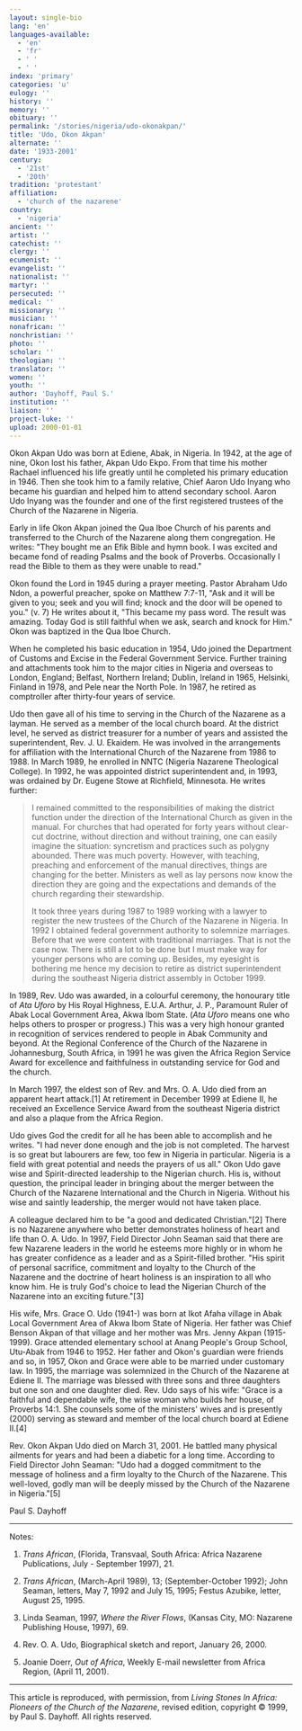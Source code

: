 ```yaml
---
layout: single-bio
lang: 'en'
languages-available:
  - 'en'
  - 'fr'
  - ' '
  - ' '
index: 'primary'
categories: 'u'
eulogy: ''
history: ''
memory: ''
obituary: ''
permalink: '/stories/nigeria/udo-okonakpan/'
title: 'Udo, Okon Akpan'
alternate: ''
date: '1933-2001'
century:
  - '21st'
  - '20th'
tradition: 'protestant'
affiliation:
  - 'church of the nazarene'
country:
  - 'nigeria'
ancient: ''
artist: ''
catechist: ''
clergy: ''
ecumenist: ''
evangelist: ''
nationalist: ''
martyr: ''
persecuted: ''
medical: ''
missionary: ''
musician: ''
nonafrican: ''
nonchristian: ''
photo: ''
scholar: ''
theologian: ''
translator: ''
women: ''
youth: ''
author: 'Dayhoff, Paul S.'
institution: ''
liaison: ''
project-luke: ''
upload: 2000-01-01
---
```



Okon Akpan Udo was born at Ediene,  Abak, in Nigeria.  In 1942, at the age of nine, Okon lost his father, Akpan Udo Ekpo.  From that time his mother Rachael influenced his life greatly until he completed his primary education in 1946.  Then she took him to a family relative, Chief  Aaron Udo Inyang who became his guardian and helped him to attend secondary school.  Aaron Udo Inyang was the founder and one of the first registered trustees of the Church of the Nazarene in Nigeria.

Early in life Okon Akpan joined the Qua Iboe Church of his parents and transferred to the Church of the Nazarene along them congregation.  He writes: "They bought me an Efik Bible and hymn book.  I was excited and became fond of reading Psalms and the book of Proverbs.  Occasionally I read the Bible to them as they were unable to read."

Okon found the Lord in 1945 during a prayer meeting.  Pastor Abraham Udo Ndon, a powerful preacher, spoke on Matthew 7:7-11, "Ask and it will be given to you; seek and you will find; knock and the door will be opened to you." (v. 7) He writes about it, "This became my pass word.  The result was amazing.  Today God is still faithful when we ask, search and knock for Him."  Okon was baptized in the Qua Iboe Church.

When he completed his basic education in 1954, Udo joined the Department of Customs and Excise in the Federal Government Service.  Further training and attachments took him to the major cities in Nigeria and overseas to London, England; Belfast, Northern Ireland; Dublin, Ireland in 1965, Helsinki, Finland in 1978, and Pele near the North Pole.  In 1987, he retired  as comptroller after thirty-four years of service.

Udo then gave all of his time to serving in the Church of the Nazarene as a layman.  He served as a member of the local church board.  At the district level, he served as district treasurer for a number of years and assisted the superintendent, Rev. J. U. Ekaidem.  He was involved in the arrangements for affiliation with the International Church of the Nazarene from 1986 to 1988. In March 1989, he enrolled in NNTC (Nigeria Nazarene Theological College).  In  1992, he was appointed district superintendent and, in 1993, was ordained by Dr. Eugene Stowe at Richfield, Minnesota.  He writes further:

> I remained committed to the responsibilities of making the district function under the direction of the International Church as given in the manual.  For churches that had operated for forty years without clear-cut doctrine, without direction and without training, one can easily imagine the situation: syncretism and practices such as polygny abounded.  There was much poverty.  However, with teaching, preaching and enforcement of the manual directives, things are changing for the better.  Ministers as well as lay persons now know the direction they are going and the expectations and demands of the church regarding their stewardship.
> 
> It  took three years during 1987 to 1989 working with a lawyer to register the new trustees of the Church of the Nazarene in Nigeria.  In 1992 I obtained federal government authority to solemnize marriages.  Before that we were content with traditional marriages.  That is not the case now.  There is still a lot to be done but I must make way for younger persons who are coming up.  Besides, my eyesight is bothering me hence my decision to retire as district superintendent during the southeast Nigeria district assembly in October 1999.

In 1989, Rev. Udo was awarded, in a colourful ceremony, the honourary title of *Ata Uforo* by His Royal Highness, E.U.A. Arthur, J. P., Paramount Ruler of Abak Local Government Area, Akwa Ibom State.  (*Ata Uforo* means one who helps others to prosper or progress.)  This was a very high honour granted in recognition of services rendered to people in Abak Community and beyond. At the Regional Conference of the Church of the Nazarene in Johannesburg, South Africa, in 1991 he was given the Africa Region Service Award  for excellence and faithfulness in outstanding service for God and the church.

In March 1997, the eldest son of Rev. and Mrs. O. A. Udo died from an apparent heart attack.[1] At retirement in December 1999 at Ediene II, he received an Excellence Service Award from the southeast Nigeria district and also a plaque from the Africa Region.

Udo gives God the credit for all he has been able to accomplish and he writes. "I had never done enough and the job is not completed.  The harvest is so great but labourers are few, too few in Nigeria in particular.  Nigeria is a field with great potential and needs the prayers of us all." Okon Udo gave wise and Spirit-directed leadership to the Nigerian church.  His is, without question, the principal leader in bringing about the merger between the Church of the Nazarene International and the Church in Nigeria.  Without his wise and saintly leadership, the merger would not have taken place.

A colleague declared him to be "a good and dedicated Christian."[2]  There is no Nazarene anywhere who better demonstrates holiness of heart and life than O. A. Udo.  In 1997, Field Director John Seaman said that there are few Nazarene leaders in the world he esteems more highly or in whom he has greater confidence as a leader and as a Spirit-filled brother.  "His spirit of personal sacrifice, commitment and loyalty to the Church of the Nazarene and the doctrine of heart holiness is an inspiration to all who know him.  He is truly God's choice to lead the Nigerian Church of the Nazarene into an exciting future."[3]

His wife, Mrs. Grace O. Udo (1941-) was born at Ikot Afaha village in Abak Local Government Area of Akwa Ibom State of Nigeria.  Her father was Chief Benson Akpan of that village and her mother was Mrs. Jenny Akpan (1915-1999).  Grace attended elementary school at Anang People's Group School, Utu-Abak from 1946 to 1952.  Her father and Okon's guardian were friends and so, in 1957, Okon and Grace were able to be married under customary law.  In 1995, the marriage was solemnized in the Church of the Nazarene at Ediene II.  The marriage was blessed with three sons and three daughters but one son and one daughter died.  Rev. Udo says of his wife: "Grace is a faithful and dependable wife, the wise woman who builds her house, of  Proverbs 14:1.  She counsels some of the ministers' wives and is presently (2000) serving as steward and member of the local church board at Ediene II.[4]

Rev. Okon Akpan Udo died on March 31, 2001.  He battled many physical ailments for years and had been a diabetic for a long time.  According to Field Director John Seaman: "Udo had a dogged commitment to the message of holiness and a firm loyalty to the Church of the Nazarene.  This well-loved, godly man will be deeply missed by the Church of the Nazarene in Nigeria."[5]

Paul S. Dayhoff

---

Notes:

1. *Trans African*, (Florida, Transvaal, South Africa: Africa Nazarene Publications, July - September 1997), 21.

2. *Trans African*, (March-April 1989), 13;  (September-October 1992);  John Seaman, letters, May 7, 1992 and July 15, 1995;  Festus Azubike, letter, August 25, 1995.

3. Linda Seaman, 1997, *Where the River Flows*, (Kansas City, MO: Nazarene Publishing House, 1997), 69.

4. Rev. O. A. Udo, Biographical sketch and report, January 26, 2000.

5. Joanie Doerr, *Out of Africa*, Weekly E-mail newsletter from Africa Region, (April 11, 2001).

---

This article is reproduced, with permission, from *Living Stones In Africa: Pioneers of the Church of the Nazarene*, revised edition, copyright &copy; 1999, by Paul S. Dayhoff.  All rights reserved.